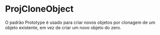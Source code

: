 # ProjCloneObject

O padrão Prototype é usado para criar novos objetos por clonagem de um objeto existente, em vez de criar um novo objeto do zero.

